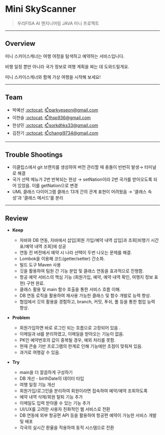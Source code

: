 # Mini SkyScanner

> 우리FISA AI 엔지니어링 JAVA 미니 프로젝트

---

## Overview

미니 스카이스캐너는 여행 여정을 탐색하고 예약하는 서비스입니다.

비행 일정 뿐만 아니라 국가 정보로 여행 계획을 짜는 데 도와드릴게요.

미니 스카이스캐너와 함께 가상 여행을 시작해 보세요!

---

## Team

- 박예선 [:octocat:](http://github.com/yesxon) [:mailbox:parkyeseon@gmail.com](mailto::mailbox:parkyeseon@gmail.com)
- 이한슬 [:octocat:](http://github.com/LHSeul) [:mailbox:](mailto::mailbox:tngudzzz@gmail.com)lhsp936@gmail.com
- 한상민 [:octocat:](https://github.com/Han-sann-min) [:mailbox:](mailto::mailbox:sggnology@gmail.com)sorkdhks33@gmail.com
- 김찬기 [:octocat:](http://github.com/K-Changer) [:mailbox:](mailto::mailbox:sggnology@gmail.com)changi9734@gmail.com

---

## Trouble Shootings

- 이클립스에서 git 브랜치를 생성하여 버전 관리할 때  충돌이 빈번히 발생→ 터미널로 해결
- 국가 선택 메뉴가 2번 반복되는 현상 → setNation이라 2번 국가를 받아오도록 되어 있었음. 이를 getNation으로 변경
- UML 클래스 다이어그램 클래스 13개 간의 관계 표현이 어려웠음 → '클래스 속성'과 '클래스 메서드’를 분리

---

## Review

- **Keep**
    - 자바와 DB 연동, 자바에서 삽입[회원 가입/예약 내역 삽입]과 조회[비행기 시간표/예약 내역 조회]에 성공
    - 연동 전 버전에서 예약 시 나라 선택이 두번 나오는 문제를 해결.
    - Lombok을 이용해 코드(getter/setter) 간소화.
    - 빌드 도구 Maven 사용
    - 깃을 활용하여 팀원 간 기능 분업 및 클래스 연동을 효과적으로 진행함.
    - 항공 예약 서비스의 핵심 기능 (회원가입, 예약, 예약 내역 확인, 여행지 정보 표현) 구현 완료.
    - 클래스 활용 및 main 함수 호출을 통한 서비스 흐름 이해.
    - DB 연동 로직을 활용하여 재사용 가능한 클래스 및 함수 개발로 능력 향상.
    - 협업에서 깃의 활용을 경험하고, branch, 커밋, 푸쉬, 풀 등을 통한 협업 능력 향상.
    
- **Problem**
    - 회원가입하면 바로 로그인 되는 흐름으로 고정되어 있음 .
    - 이메일과 id를 분리하였고, 이메일을 받아오는 기능이 없음.
    - PK인 예약번호의 값이 중복될 경우, 예외 처리를 못함.
    - 현재 콘솔 기반 프로그램의 한계로 인해 기능에만 초점이 맞춰져 있음.
    - 과거로 여행갈 수 있음.

- **Try**
    - main을 더 깔끔하게 구성하기
    - DB 개선 - birthDate의 데이터 타입
    - 여행 일정 기능 개선
    - 회원가입/로그인을 분리하여 회원이라면 접속하여 예약/예약 조회하도록
    - 예약 내역 삭제/회원 탈퇴 기능 추가
    - 이메일도 입력 받아올 수 있는 기능 추가
    - UI/UX를 고려한 사용자 친화적인 웹 서비스로 전환
    - DB 연동에 외부 항공편 API 등을 활용하여 항공편 예약이 가능한 서비스 개발 및 배포
    - 각국의 실시간 환율을 적용하여 동적 시스템으로 전환
